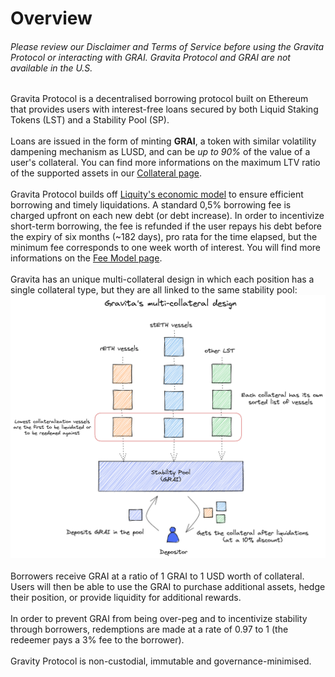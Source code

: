 # Overview

###### Please review our Disclaimer and Terms of Service before using the Gravita Protocol or interacting with GRAI. Gravita Protocol and GRAI are not available in the U.S.
Gravita Protocol is a decentralised borrowing protocol built on Ethereum that provides users with interest-free loans secured by both Liquid Staking Tokens (LST) and a Stability Pool (SP). <br/>
<br/>
Loans are issued in the form of minting **GRAI**, a token with similar volatility dampening mechanism as LUSD, and can be *up to 90%* of the value of a user's collateral.  You can find more informations on the maximum LTV ratio of the supported assets in our [Collateral page](docs\2.HowDoesGravitaWork\Collateral.md). <br/>
<br/>
Gravita Protocol builds off [Liquity's economic model](https://github.com/liquity/dev) to ensure efficient borrowing and timely liquidations. A standard 0,5% borrowing fee is charged upfront on each new debt (or debt increase). In order to incentivize short-term borrowing, the fee is refunded if the user repays his debt before the expiry of six months (~182 days), pro rata for the time elapsed, but the minimum fee corresponds to one week worth of interest. You will find more informations on the [Fee Model page](/docs/2.HowDoesGravitaWork/Fee%20Model.md). <br/>
<br/>
Gravita has an unique multi-collateral design in which each position has a single collateral type, but they are all linked to the same stability pool:
 ![Gravita Multi-collateral type](/assets\multi-collateral.png)<br/>
<br/>
Borrowers receive GRAI at a ratio of 1 GRAI to 1 USD worth of collateral. Users will then be able to use the GRAI to purchase additional assets, hedge their position, or provide liquidity for additional rewards.<br/>
<br/>
In order to prevent GRAI from being over-peg and to incentivize stability through borrowers, redemptions are made at a rate of 0.97 to 1 (the redeemer pays a 3% fee to the borrower).<br/>
<br/>
Gravity Protocol is non-custodial, immutable and governance-minimised.
